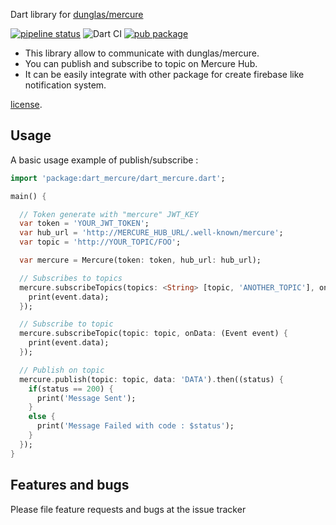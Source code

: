 Dart library for [dunglas/mercure](https://github.com/dunglas/mercure)

[![pipeline status](https://gitlab.com/wallforfry/dart_mercure/badges/master/pipeline.svg)](https://gitlab.com/wallforfry/dart_mercure/commits/master)
![Dart CI](https://github.com/wallforfry/dart_mercure/workflows/Dart%20CI/badge.svg)
[![pub package](https://img.shields.io/pub/v/dart_mercure.svg)](https://pub.dev/packages/dart_mercure)

- This library allow to communicate with dunglas/mercure.
- You can publish and subscribe to topic on Mercure Hub. 
- It can be easily integrate with other package for create firebase like notification system.

[license](LICENSE).

## Usage

A basic usage example of publish/subscribe :

```dart
import 'package:dart_mercure/dart_mercure.dart';

main() {

  // Token generate with "mercure" JWT_KEY
  var token = 'YOUR_JWT_TOKEN';
  var hub_url = 'http://MERCURE_HUB_URL/.well-known/mercure';
  var topic = 'http://YOUR_TOPIC/FOO';

  var mercure = Mercure(token: token, hub_url: hub_url);

  // Subscribes to topics
  mercure.subscribeTopics(topics: <String> [topic, 'ANOTHER_TOPIC'], onData: (Event event) {
    print(event.data);
  });

  // Subscribe to topic
  mercure.subscribeTopic(topic: topic, onData: (Event event) {
    print(event.data);
  });

  // Publish on topic
  mercure.publish(topic: topic, data: 'DATA').then((status) {
    if(status == 200) {
      print('Message Sent');
    }
    else {
      print('Message Failed with code : $status');
    }
  });
}

```

## Features and bugs

Please file feature requests and bugs at the issue tracker
